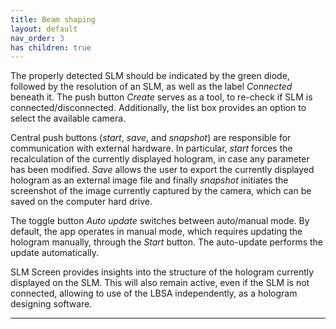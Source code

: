 ```yaml
---
title: Beam shaping
layout: default
nav_order: 3
has children: true
---
```


The properly detected SLM should be indicated by the green diode, followed by the resolution of an SLM, as well as the label _Connected_ beneath it. The push button _Create_ serves as a tool, to re-check if SLM is connected/disconnected. Additionally, the list box provides an option to select the available camera.

Central push buttons (_start_, _save_, and _snapshot_) are responsible for communication with external hardware. In particular, _start_ forces the recalculation of the currently displayed hologram, in case any parameter has been modified. _Save_ allows the user to export the currently displayed hologram as an external image file and finally _snapshot_ initiates the screenshot of the image currently captured by the camera, which can be saved on the computer hard drive. 

The toggle button _Auto update_ switches between auto/manual mode. By default, the app operates in manual mode, which requires updating the hologram manually, through the _Start_ button. The auto-update performs the update automatically. 

SLM Screen provides insights into the structure of the hologram currently displayed on the SLM. This will also remain active, even if the SLM is not connected, allowing to use of the LBSA independently, as a hologram designing software.


----
